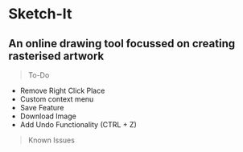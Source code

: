 # Sketch-It
## An online drawing tool focussed on creating rasterised artwork

> To-Do
- Remove Right Click Place
- Custom context menu
- Save Feature
- Download Image
- Add Undo Functionality (CTRL + Z)

> Known Issues